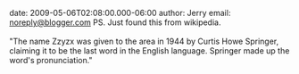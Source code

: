 date: 2009-05-06T02:08:00.000-06:00
author: Jerry
email: noreply@blogger.com
PS.  Just found this from wikipedia.<br /><br />"The name Zzyzx was given to the area in 1944 by Curtis Howe Springer, claiming it to be the last word in the English language. Springer made up the word's pronunciation."